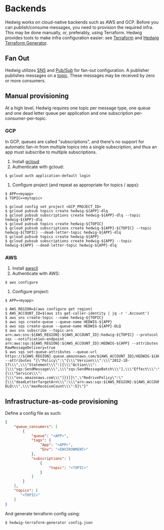 # Backends

Hedwig works on cloud-native backends such as AWS and GCP. Before you can publish/consume messages, you need
to provision the required infra. This may be done manually, or, preferably, using Terraform. Hedwig provides tools to
make infra configuration easier: see [Terraform](https://www.terraform.io/) and 
[Hedwig Terraform Generator](https://github.com/cloudchacho/hedwig-terraform-generator).

## Fan Out

Hedwig utilizes [SNS](https://aws.amazon.com/sns/) and [Pub/Sub](https://cloud.google.com/pubsub/docs/overview) for
fan-out configuration. A publisher publishes messages on a [topic](/hedwig/concepts). These messages may be
received by zero or more consumers.

## Manual provisioning

At a high level, Hedwig requires one topic per message type, one queue and one dead letter queue per application and 
one subscription per-consumer-per-topic.

### GCP

In GCP, queues are called "subscriptions", and there's no support for automatic fan-in from multiple topics into a 
single subscription, and thus an app must subscribe to multiple subscriptions.

1. Install [gcloud](https://cloud.google.com/sdk/gcloud)
1. Authenticate with gcloud:

  ```shell
$ gcloud auth application-default login
  ```
1. Configure project (and repeat as appropriate for topics / apps):

  ```shell
$ APP=<myapp>
$ TOPIC=<mytopic>

$ gcloud config set project <GCP_PROJECT_ID>
$ gcloud pubsub topics create hedwig-${APP}-dlq
$ gcloud pubsub subscriptions create hedwig-${APP}-dlq --topic hedwig-${APP}-dlq
$ gcloud pubsub topics create hedwig-${TOPIC}
$ gcloud pubsub subscriptions create hedwig-${APP}-${TOPIC} --topic hedwig-${TOPIC} --dead-letter-topic hedwig-${APP}-dlq
$ gcloud pubsub topics create hedwig-${APP}
$ gcloud pubsub subscriptions create hedwig-${APP} --topic hedwig-${APP} --dead-letter-topic hedwig-${APP}-dlq
  ```

### AWS

1. Install [awscli](https://aws.amazon.com/cli/)
1. Authenticate with AWS:

  ```shell
$ aws configure
  ```
1. Configure project:

  ```shell
$ APP=<myapp>

$ AWS_REGION=$(aws configure get region)
$ AWS_ACCOUNT_ID=$(aws sts get-caller-identity | jq -r '.Account')
$ aws sns create-topic --name hedwig-${TOPIC}
$ aws sqs create-queue --queue-name HEDWIG-${APP}
$ aws sqs create-queue --queue-name HEDWIG-${APP}-DLQ
$ aws sns subscribe --topic-arn arn:aws:sns:${AWS_REGION}:${AWS_ACCOUNT_ID}:hedwig-${TOPIC} --protocol sqs --notification-endpoint arn:aws:sqs:${AWS_REGION}:${AWS_ACCOUNT_ID}:HEDWIG-${APP} --attributes RawMessageDelivery=true
$ aws sqs set-queue-attributes --queue-url https://${AWS_REGION}.queue.amazonaws.com/${AWS_ACCOUNT_ID}/HEDWIG-${APP} --attributes "{\"Policy\":\"{\\\"Version\\\":\\\"2012-10-17\\\",\\\"Statement\\\":[{\\\"Action\\\":[\\\"sqs:SendMessage\\\",\\\"sqs:SendMessageBatch\\\"],\\\"Effect\\\":\\\"Allow\\\",\\\"Resource\\\":\\\"arn:aws:sqs:${AWS_REGION}:${AWS_ACCOUNT_ID}:HEDWIG-${APP}\\\",\\\"Principal\\\":{\\\"Service\\\":[\\\"sns.amazonaws.com\\\"]}}]}\",\"RedrivePolicy\":\"{\\\"deadLetterTargetArn\\\":\\\"arn:aws:sqs:${AWS_REGION}:${AWS_ACCOUNT_ID}:HEDWIG-${APP}-DLQ\\\",\\\"maxReceiveCount\\\":5}\"}"
  ```

## Infrastructure-as-code provisioning

Define a config file as such:
```json
{
    "queue_consumers": [
        {
            "queue": "<APP>",
            "tags": {
                "App": "<APP>",
                "Env": "<ENVIRONMENT>"
            },
            "subscriptions": [
                {
                    "topic": "<TOPIC>"
                }
            ]
        }
    ],
    "topics": [
       "<TOPIC>"
    ]
}
```

And generate terraform config using:
```shell
$ hedwig-terraform-generator config.json
```
